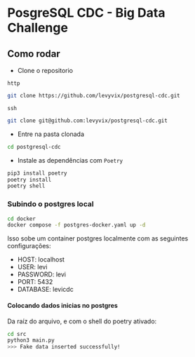 # PosgreSQL CDC - Big Data Challenge


## Como rodar

- Clone o repositorio

`http`
```bash
git clone https://github.com/levyvix/postgresql-cdc.git
```

`ssh`
```bash
git clone git@github.com:levyvix/postgresql-cdc.git
```

- Entre na pasta clonada
```bash
cd postgresql-cdc
```

- Instale as dependências com `Poetry`
```bash
pip3 install poetry
poetry install
poetry shell
```

### Subindo o postgres local

```bash
cd docker
docker compose -f postgres-docker.yaml up -d
```

Isso sobe um container postgres localmente com as seguintes configurações:
- HOST: localhost
- USER: levi
- PASSWORD: levi
- PORT: 5432
- DATABASE: levicdc


#### Colocando dados inicias no postgres

Da raíz do arquivo, e com o shell do poetry ativado:

```bash
cd src
python3 main.py
>>> Fake data inserted successfully!
```